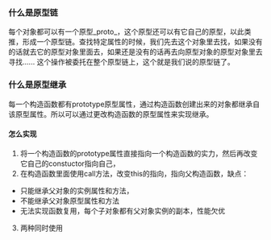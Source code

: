 
### 什么是原型链
每个对象都可以有一个原型_proto_，这个原型还可以有它自己的原型，以此类推，形成一个原型链。查找特定属性的时候，我们先去这个对象里去找，如果没有的话就去它的原型对象里面去，如果还是没有的话再去向原型对象的原型对象里去寻找...... 这个操作被委托在整个原型链上，这个就是我们说的原型链了。

### 什么是原型继承
每一个构造函数都有prototype原型属性，通过构造函数创建出来的对象都继承自该原型属性。所以可以通过更改构造函数的原型属性来实现继承。

#### 怎么实现
1. 将一个构造函数的prototype属性直接指向一个构造函数的实力，然后再改变它自己的constuctor指向自己，
2. 在构造函数里面使用call方法，改变this的指向，指向父构造函数，缺点：
* 只能继承父对象的实例属性和方法，
* 不能继承父对象原型属性和方法
* 无法实现函数复用，每个子对象都有父对象实例的副本，性能欠优
3. 两种同时使用